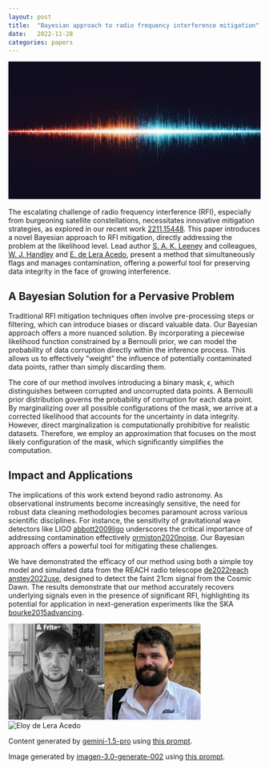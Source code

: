 ```yaml
---
layout: post
title:  "Bayesian approach to radio frequency interference mitigation"
date:   2022-11-28
categories: papers
---
```

![AI generated image](/assets/images/posts/2022-11-28-2211.15448.png)

<!-- BEGINNING OF GENERATED POST -->
The escalating challenge of radio frequency interference (RFI), especially from burgeoning satellite constellations, necessitates innovative mitigation strategies, as explored in our recent work [2211.15448](https://arxiv.org/abs/2211.15448).  This paper introduces a novel Bayesian approach to RFI mitigation, directly addressing the problem at the likelihood level.  Lead author [S. A. K. Leeney](https://github.com/samleeney) and colleagues, [W. J. Handley](https://willhandley.co.uk) and [E. de Lera Acedo](https://www.phy.cam.ac.uk/directory/dr-eloy-de-lera-acedo), present a method that simultaneously flags and manages contamination, offering a powerful tool for preserving data integrity in the face of growing interference.

## A Bayesian Solution for a Pervasive Problem

Traditional RFI mitigation techniques often involve pre-processing steps or filtering, which can introduce biases or discard valuable data.  Our Bayesian approach offers a more nuanced solution. By incorporating a piecewise likelihood function constrained by a Bernoulli prior, we can model the probability of data corruption directly within the inference process. This allows us to effectively "weight" the influence of potentially contaminated data points, rather than simply discarding them.

The core of our method involves introducing a binary mask, $\epsilon$, which distinguishes between corrupted and uncorrupted data points.  A Bernoulli prior distribution governs the probability of corruption for each data point. By marginalizing over all possible configurations of the mask, we arrive at a corrected likelihood that accounts for the uncertainty in data integrity.  However, direct marginalization is computationally prohibitive for realistic datasets.  Therefore, we employ an approximation that focuses on the most likely configuration of the mask, which significantly simplifies the computation.

## Impact and Applications

The implications of this work extend beyond radio astronomy.  As observational instruments become increasingly sensitive, the need for robust data cleaning methodologies becomes paramount across various scientific disciplines. For instance, the sensitivity of gravitational wave detectors like LIGO [abbott2009ligo](https://doi.org/10.1088/0034-4885/72/7/076901) underscores the critical importance of addressing contamination effectively [ormiston2020noise](https://doi.org/10.1103/PhysRevResearch.2.033066). Our Bayesian approach offers a powerful tool for mitigating these challenges.

We have demonstrated the efficacy of our method using both a simple toy model and simulated data from the REACH radio telescope [de2022reach](https://www.nature.com/articles/s41550-022-01696-9) [anstey2022use](https://arxiv.org/abs/2210.04707), designed to detect the faint 21cm signal from the Cosmic Dawn.  The results demonstrate that our method accurately recovers underlying signals even in the presence of significant RFI, highlighting its potential for application in next-generation experiments like the SKA [bourke2015advancing](https://ui.adsabs.harvard.edu/abs/2015aska.confE..1B/abstract).


<!-- END OF GENERATED POST -->

<img src="/assets/group/images/sam_leeney.jpg" alt="Sam Leeney" style="width: auto; height: 20vw;"><img src="/assets/group/images/will_handley.jpg" alt="Will Handley" style="width: auto; height: 20vw;"><img src="https://www.astro.phy.cam.ac.uk/sites/default/files/styles/inline/public/images/profile/headshotlow.jpg?itok=RMrJ4zTa" alt="Eloy de Lera Acedo" style="width: auto; height: 20vw;">

Content generated by [gemini-1.5-pro](https://deepmind.google/technologies/gemini/) using [this prompt](/prompts/content/2022-11-28-2211.15448.txt).

Image generated by [imagen-3.0-generate-002](https://deepmind.google/technologies/gemini/) using [this prompt](/prompts/images/2022-11-28-2211.15448.txt).

